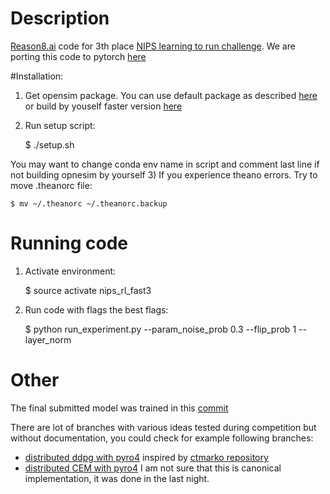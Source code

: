 # Description
[Reason8.ai](https://reason8.ai/) code for 3th place [NIPS learning to run challenge](https://www.crowdai.org/challenges/nips-2017-learning-to-run).
We are porting this code to pytorch [here](https://github.com/Scitator/Run-Skeleton-Run)

#Installation:
1) Get opensim package. You can use default package as described [here](https://github.com/stanfordnmbl/osim-rl) or
build by youself faster version [here](https://github.com/Scitator/opensim-core)
2) Run setup script:
    
    $ ./setup.sh

You may want to change conda env name in script and comment last line if not building opnesim by yourself 
3) If you experience theano errors. Try to move .theanorc file:

    $ mv ~/.theanorc ~/.theanorc.backup

# Running code
1) Activate environment:

    $ source activate nips_rl_fast3
2) Run code with flags the best flags:

    $ python run_experiment.py --param_noise_prob 0.3 --flip_prob 1 --layer_norm

# Other
The final submitted model was trained in this [commit](https://github.com/fgvbrt/nips_rl/tree/e2ffeaa475c57c64bf6d4664b2ab47b46ecc1c6e/dpg3)

There are lot of branches with various ideas tested during competition but without documentation, you could check for example following branches:
    
   - [distributed ddpg with pyro4](https://github.com/fgvbrt/nips_rl/tree/farm) inspired by [ctmarko repository](https://github.com/ctmakro/stanford-osrl)
   - [distributed CEM with pyro4](https://github.com/fgvbrt/nips_rl/tree/cem) I am not sure that this is canonical implementation, it was done in the last night.

